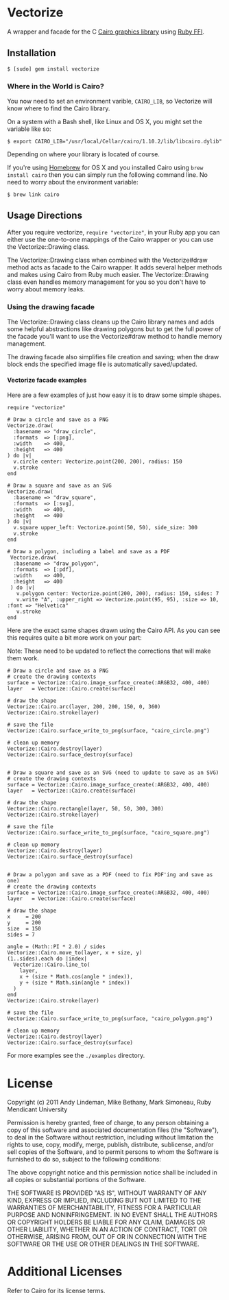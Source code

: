 # Vectorize
A wrapper and facade for the C 
[Cairo graphics library](http://cairographics.org/) using 
[Ruby FFI](https://github.com/ffi/ffi).  

## Installation
`$ [sudo] gem install vectorize`  

### Where in the World is Cairo?

You now need to set an environment varible, `CAIRO_LIB`, so Vectorize will know where to find the Cairo library.

On a system with a Bash shell, like Linux and OS X, you might set the variable like so:

    $ export CAIRO_LIB="/usr/local/Cellar/cairo/1.10.2/lib/libcairo.dylib"

Depending on where your library is located of course.

If you're using [Homebrew](http://mxcl.github.com/homebrew/) for OS X and you installed Cairo using `brew install cairo` then you can simply run the following command line. No need to worry about the environment variable:

    $ brew link cairo

## Usage Directions
After you require vectorize, `require "vectorize"`, in your Ruby app you can either use the one-to-one mappings of the Cairo wrapper or you can use the Vectorize::Drawing class.  

The Vectorize::Drawing class when combined with the Vectorize#draw method acts  as facade to the Cairo wrapper. It adds several helper methods and makes using Cairo from Ruby much easier. The Vectorize::Drawing class even handles memory management for you so you don't have to worry about memory leaks.  

### Using the drawing facade
The Vectorize::Drawing class cleans up the Cairo library names and adds some helpful abstractions like drawing polygons but to get the full power of the facade you'll want to use the Vectorize#draw method to handle memory management.  

The drawing facade also simplifies file creation and saving; when the draw block ends the specified image file is automatically saved/updated.

#### Vectorize facade examples
Here are a few examples of just how easy it is to draw some simple shapes.

    require "vectorize"

    # Draw a circle and save as a PNG
    Vectorize.draw(
      :basename => "draw_circle", 
      :formats  => [:png], 
      :width    => 400, 
      :height   => 400
    ) do |v|
      v.circle center: Vectorize.point(200, 200), radius: 150
      v.stroke
    end

    # Draw a square and save as an SVG
    Vectorize.draw(
      :basename => "draw_square", 
      :formats  => [:svg], 
      :width    => 400, 
      :height   => 400
    ) do |v|
      v.square upper_left: Vectorize.point(50, 50), side_size: 300
      v.stroke
    end

    # Draw a polygon, including a label and save as a PDF
     Vectorize.draw(
      :basename => "draw_polygon", 
      :formats  => [:pdf], 
      :width    => 400, 
      :height   => 400
     ) do |v|
       v.polygon center: Vectorize.point(200, 200), radius: 150, sides: 7
       v.write "A", :upper_right => Vectorize.point(95, 95), :size => 10, :font => "Helvetica"
       v.stroke
    end

Here are the exact same shapes drawn using the Cairo API. As you can see this requires quite a bit more work on your part:

Note: These need to be updated to reflect the corrections that will make them work.

    # Draw a circle and save as a PNG
    # create the drawing contexts
    surface = Vectorize::Cairo.image_surface_create(:ARGB32, 400, 400)
    layer   = Vectorize::Cairo.create(surface)

    # draw the shape
    Vectorize::Cairo.arc(layer, 200, 200, 150, 0, 360)
    Vectorize::Cairo.stroke(layer)

    # save the file
    Vectorize::Cairo.surface_write_to_png(surface, "cairo_circle.png")

    # clean up memory
    Vectorize::Cairo.destroy(layer)
    Vectorize::Cairo.surface_destroy(surface)


    # Draw a square and save as an SVG (need to update to save as an SVG)
    # create the drawing contexts
    surface = Vectorize::Cairo.image_surface_create(:ARGB32, 400, 400)
    layer   = Vectorize::Cairo.create(surface)

    # draw the shape
    Vectorize::Cairo.rectangle(layer, 50, 50, 300, 300)
    Vectorize::Cairo.stroke(layer)

    # save the file
    Vectorize::Cairo.surface_write_to_png(surface, "cairo_square.png")

    # clean up memory
    Vectorize::Cairo.destroy(layer)
    Vectorize::Cairo.surface_destroy(surface)


    # Draw a polygon and save as a PDF (need to fix PDF'ing and save as one)
    # create the drawing contexts
    surface = Vectorize::Cairo.image_surface_create(:ARGB32, 400, 400)
    layer   = Vectorize::Cairo.create(surface)

    # draw the shape
    x     = 200
    y     = 200
    size  = 150
    sides = 7

    angle = (Math::PI * 2.0) / sides
    Vectorize::Cairo.move_to(layer, x + size, y)
    (1..sides).each do |index|
      Vectorize::Cairo.line_to(
        layer,
        x + (size * Math.cos(angle * index)),
        y + (size * Math.sin(angle * index))
      )
    end
    Vectorize::Cairo.stroke(layer)

    # save the file
    Vectorize::Cairo.surface_write_to_png(surface, "cairo_polygon.png")

    # clean up memory
    Vectorize::Cairo.destroy(layer)
    Vectorize::Cairo.surface_destroy(surface)


For more examples see the `./examples` directory.

# License

Copyright (c) 2011 Andy Lindeman, Mike Bethany, Mark Simoneau, Ruby Mendicant University  

Permission is hereby granted, free of charge, to any person obtaining a copy of this software and associated documentation files (the "Software"), to deal in the Software without restriction, including without limitation the rights to use, copy, modify, merge, publish, distribute, sublicense, and/or sell copies of the Software, and to permit persons to whom the Software is furnished to do so, subject to the following conditions:  

The above copyright notice and this permission notice shall be included in all copies or substantial portions of the Software.  

THE SOFTWARE IS PROVIDED "AS IS", WITHOUT WARRANTY OF ANY KIND, EXPRESS OR IMPLIED, INCLUDING BUT NOT LIMITED TO THE WARRANTIES OF MERCHANTABILITY, FITNESS FOR A PARTICULAR PURPOSE AND NONINFRINGEMENT. IN NO EVENT SHALL THE AUTHORS OR COPYRIGHT HOLDERS BE LIABLE FOR ANY CLAIM, DAMAGES OR OTHER LIABILITY, WHETHER IN AN ACTION OF CONTRACT, TORT OR OTHERWISE, ARISING FROM, OUT OF OR IN CONNECTION WITH THE SOFTWARE OR THE USE OR OTHER DEALINGS IN THE SOFTWARE.  

# Additional Licenses

Refer to Cairo for its license terms.
